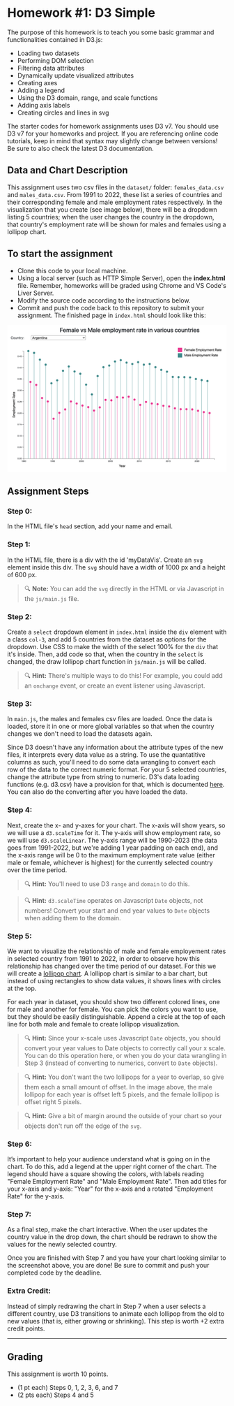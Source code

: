 # Homework #1: D3 Simple

The purpose of this homework is to teach you some basic grammar and functionalities contained in D3.js:

* Loading two datasets
* Performing DOM selection
* Filtering data attributes
* Dynamically update visualized attributes
* Creating axes
* Adding a legend
* Using the D3 domain, range, and scale functions
* Adding axis labels
* Creating circles and lines in svg

The starter codes for homework assignments uses D3 v7. You should use D3 v7 for your homeworks and project. If you are referencing online code tutorials, keep in mind that syntax may slightly change between versions! Be sure to also check the latest D3 documentation.




## Data and Chart Description

This assignment uses two csv files in the `dataset/` folder: `females_data.csv` and `males_data.csv`. From 1991 to 2022, these list a series of countries and their corresponding female and male employment rates respectively. In the visualization that you create (see image below), there will be a dropdown listing 5 countries; when the user changes the country in the dropdown, that country's employment rate will be shown for males and females using a lollipop chart.

## To start the assignment

* Clone this code to your local machine.
* Using a local server (such as HTTP Simple Server), open the **index.html** file. Remember, homeworks will be graded using Chrome and VS Code's Liver Server.
* Modify the source code according to the instructions below.
* Commit and push the code back to this repository to submit your assignment. The finished page in `index.html` should look like this:

![Completed Assignment](img/completed.png)

## Assignment Steps

### Step 0: 
In the HTML file's `head` section, add your name and email.

### Step 1:
In the HTML file, there is a div with the id 'myDataVis'. Create an `svg` element inside this div. The `svg` should have a width of 1000 px and a height of 600 px.

> 🔍 **Note:** You can add the `svg` directly in the HTML or via Javascript in the `js/main.js` file.

### Step 2:
Create a `select` dropdown element in `index.html` inside the `div` element with a class `col-3`, and add 5 countries from the dataset as options for the dropdown. Use CSS to make the width of the select 100% for the `div` that it's inside. Then, add code so that, when the country in the `select` is changed, the draw lollipop chart function in `js/main.js` will be called.

> 🔍 **Hint:** There's multiple ways to do this! For example, you could add an `onchange` event, or create an event listener using Javascript. 

### Step 3:
In `main.js`, the males and females csv files are loaded. Once the data is loaded,  store it in one or more global variables so that when the country changes we don't need to load the datasets again.

Since D3 doesn't have any information about the attribute types of the new files, it interprets every data value as a string. To use the quantatitive columns as such, you'll need to do some data wrangling to convert each row of the data to the correct numeric format. For your 5 selected countries, change the attribute type from string to numeric. D3's data loading functions (e.g. d3.csv) have a provision for that, which is documented [here](https://github.com/d3/d3-fetch/blob/master/README.md). You can also do the converting after you have loaded the data.

### Step 4:
Next, create the x- and y-axes for your chart. The x-axis will show years, so we will use a `d3.scaleTime` for it. The y-axis will show employment rate, so we will use `d3.scaleLinear`. The y-axis range will be 1990-2023 (the data goes from 1991-2022, but we're adding 1 year padding on each end), and the x-axis range will be 0 to the maximum employment rate value (either male or female, whichever is highest) for the currently selected country over the time period.

> 🔍 **Hint:** You'll need to use D3 `range` and `domain` to do this.

> 🔍 **Hint:** `d3.scaleTime` operates on Javascript `Date` objects, not numbers! Convert your start and end year values to `Date` objects when adding them to the domain.

### Step 5:
We want to visualize the relationship of male and female employement rates in selected country from 1991 to 2022, in order to observe how this relationship has changed over the time period of our dataset. For this we will create a [lollipop chart](https://datavizproject.com/data-type/lollipop-chart/). A lollipop chart is similar to a bar chart, but instead of using rectangles to show data values, it shows lines with circles at the top.

For each year in dataset, you should show two different colored lines, one for male and another for female. You can pick the colors you want to use, but they should be easily distinguishable. Append a circle at the top of each line for both male and female to create lollipop visualization.

> 🔍 **Hint:** Since your x-scale uses Javascript `Date` objects, you should convert your year values to Date objects to correctly call your x scale. You can do this operation here, or when you do your data wrangling in Step 3 (instead of converting to numerics, convert to `Date` objects).

> 🔍 **Hint:** You don't want the two lollipops for a year to overlap, so give them each a small amount of offset. In the image above, the male lollipop for each year is offset left 5 pixels, and the female lollipop is offset right 5 pixels.

> 🔍 **Hint:** Give a bit of margin around the outside of your chart so your objects don't run off the edge of the `svg`.


### Step 6:
It’s important to help your audience understand what is going on in the chart. To do this, add a legend at the upper right corner of the chart. The legend should have a square showing the colors, with labels reading "Female Employment Rate" and "Male Employment Rate". Then add titles for your x-axis and y-axis: "Year" for the x-axis and a rotated "Employment Rate" for the y-axis.

### Step 7:
As a final step, make the chart interactive. When the user updates the country value in the drop down, the chart should be redrawn to show the values for the newly selected country.

Once you are finished with Step 7 and you have your chart looking similar to the screenshot above, you are done! Be sure to commit and push your completed code by the deadline.

### Extra Credit:

Instead of simply redrawing the chart in Step 7 when a user selects a different country, use D3 transitions to animate each lollipop from the old to new values (that is, either growing or shrinking). This step is worth +2 extra credit points.

---

## Grading

This assignment is worth 10 points.
- (1 pt each) Steps 0, 1, 2, 3, 6, and 7
- (2 pts each) Steps 4 and 5
